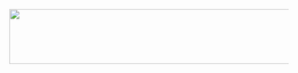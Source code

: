 <img src="https://user-images.githubusercontent.com/127683817/281920082-863a7c5e-1ea3-4091-92ac-c9686d255b44.jpg" width="800" height="100">



<!--
**jnomad21/jnomad21** is a ✨ _special_ ✨ repository because its `README.md` (this file) appears on your GitHub profile.

Here are some ideas to get you started:

- 🔭 I’m currently working on ...
- 🌱 I’m currently learning ...
- 👯 I’m looking to collaborate on ...
- 🤔 I’m looking for help with ...
- 💬 Ask me about ...
- 📫 How to reach me: ...
- 😄 Pronouns: ...
- ⚡ Fun fact: ...
-->
